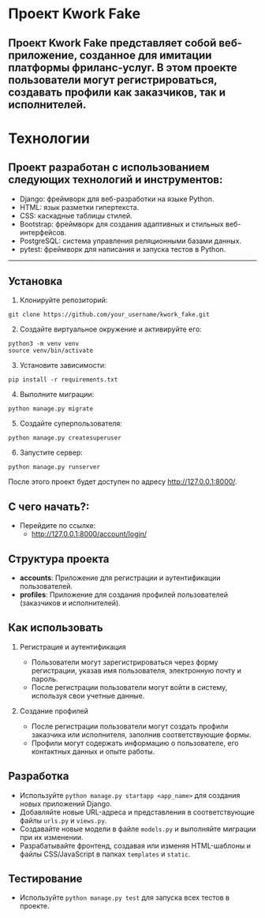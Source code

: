 # Проект Kwork Fake

Проект Kwork Fake представляет собой веб-приложение, созданное для имитации платформы фриланс-услуг. В этом проекте пользователи могут регистрироваться, создавать профили как заказчиков, так и исполнителей.<br>
-----------------------------------------------------------------------------------
# Технологии
## Проект разработан с использованием следующих технологий и инструментов:

- Django: фреймворк для веб-разработки на языке Python.
- HTML: язык разметки гипертекста.
- CSS: каскадные таблицы стилей.
- Bootstrap: фреймворк для создания адаптивных и стильных веб-интерфейсов.
- PostgreSQL: система управления реляционными базами данных.
- pytest: фреймворк для написания и запуска тестов в Python.
-------------------------------------------------------------------------------
## Установка

1. Клонируйте репозиторий:
```
git clone https://github.com/your_username/kwork_fake.git

```
2. Создайте виртуальное окружение и активируйте его:
```
python3 -m venv venv
source venv/bin/activate
```
3. Установите зависимости:
```
pip install -r requirements.txt

```
4. Выполните миграции:
```
python manage.py migrate

```
5. Создайте суперпользователя:
```
python manage.py createsuperuser
```
6. Запустите сервер:
```
python manage.py runserver
```
После этого проект будет доступен по адресу http://127.0.0.1:8000/.

## С чего начать?:
- Перейдите по ссылке:
  - http://127.0.0.1:8000/account/login/

## Структура проекта

- **accounts**: Приложение для регистрации и аутентификации пользователей.
- **profiles**: Приложение для создания профилей пользователей (заказчиков и исполнителей).


## Как использовать

1. Регистрация и аутентификация
    - Пользователи могут зарегистрироваться через форму регистрации, указав имя пользователя, электронную почту и пароль.
    - После регистрации пользователи могут войти в систему, используя свои учетные данные.

2. Создание профилей
    - После регистрации пользователи могут создать профили заказчика или исполнителя, заполнив соответствующие формы.
    - Профили могут содержать информацию о пользователе, его контактных данных и опыте работы.


## Разработка

- Используйте `python manage.py startapp <app_name>` для создания новых приложений Django.
- Добавляйте новые URL-адреса и представления в соответствующие файлы `urls.py` и `views.py`.
- Создавайте новые модели в файле `models.py` и выполняйте миграции при их изменении.
- Разрабатывайте фронтенд, создавая или изменяя HTML-шаблоны и файлы CSS/JavaScript в папках `templates` и `static`.

## Тестирование

- Используйте `python manage.py test` для запуска всех тестов в проекте.
